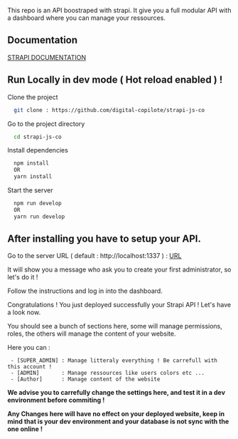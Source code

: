 This repo is an API boostraped with strapi.
It give you a full modular API with a dashboard where you can manage your ressources.

## Documentation

[STRAPI DOCUMENTATION](https://strapi.io/resource-center)

## Run Locally in dev mode ( Hot reload enabled ) !

Clone the project

```bash
  git clone : https://github.com/digital-copilote/strapi-js-co
```

Go to the project directory

```bash
  cd strapi-js-co
```

Install dependencies

```bash
  npm install
  OR
  yarn install
```

Start the server

```bash
  npm run develop
  OR
  yarn run develop
```

## After installing you have to setup your API.

Go to the server URL ( default : http://localhost:1337 ) : [URL](http://localhost:1337)

It will show you a message who ask you to create your first administrator, so let's do it !

Follow the instructions and log in into the dashboard.

Congratulations ! You just deployed successfully your Strapi API !
Let's have a look now.

You should see a bunch of sections here, some will manage permissions, roles, the others will manage the content of your website.

Here you can :

     - [SUPER_ADMIN] : Manage litteraly everything ! Be carrefull with this account !
     - [ADMIN]       : Manage ressources like users colors etc ...
     - [Author]      : Manage content of the website

**We advise you to carrefully change the settings here, and test it in a dev environment before commiting !**

**Any Changes here will have no effect on your deployed website, keep in mind that is your dev environment and your database is not sync with the one online !**
